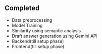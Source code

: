 ## Completed

* Data preprocessing
* Model Training
* Similarity using semantic analysis
* Draft answer generation using Gemini API
* Backend(till setup phase)
* Frontend(till setup phase)


